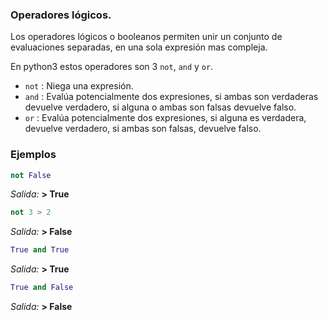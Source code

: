 ### Operadores lógicos.

Los operadores lógicos o booleanos permiten unir un conjunto de evaluaciones separadas, en una sola expresión mas compleja.

En python3 estos operadores son 3 `not`, `and` y `or`.
  
* `not` : Niega una expresión.
* `and` : Evalúa potencialmente dos expresiones, si ambas son verdaderas devuelve verdadero, si alguna o ambas son falsas devuelve falso.
* `or`  : Evalúa potencialmente dos expresiones, si alguna es verdadera, devuelve verdadero, si ambas son falsas, devuelve falso.


### Ejemplos

      
  ``` python
  not False
  ```
  _Salida:_
**> True**

  ``` python
  not 3 > 2
  ```
  _Salida:_
**> False**


  ``` python
  True and True
  ```
  _Salida:_
**> True**

  ``` python
  True and False
  ```
  _Salida:_
**> False**

